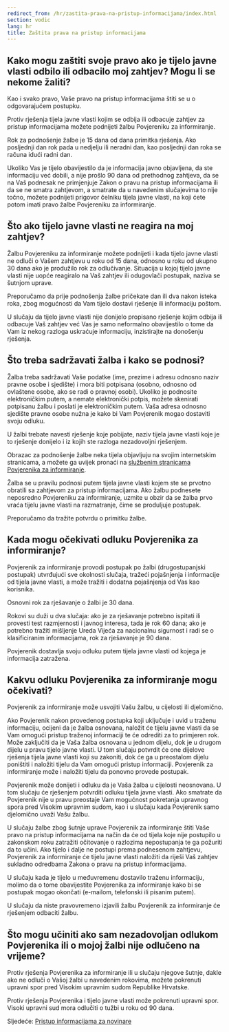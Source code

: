 ```yaml
---
redirect_from: /hr/zastita-prava-na-pristup-informacijama/index.html
section: vodic
lang: hr
title: Zaštita prava na pristup informacijama
---
```


## Kako mogu zaštiti svoje pravo ako je tijelo javne vlasti odbilo ili odbacilo moj zahtjev? Mogu li se nekome žaliti?

Kao i svako pravo, Vaše pravo na pristup informacijama štiti se u o odgovarajućem postupku.

Protiv rješenja tijela javne vlasti kojim se odbija ili odbacuje zahtjev za pristup informacijama možete podnijeti žalbu Povjereniku za informiranje.

Rok za podnošenje žalbe je 15 dana od dana primitka rješenja. Ako posljednji dan rok pada u nedjelju ili neradni dan, kao posljednji dan roka se računa idući radni dan.

Ukoliko Vas je tijelo obavijestilo da je informacija javno objavljena, da ste informaciju već dobili, a nije prošlo 90 dana od prethodnog zahtjeva, da se na Vaš podnesak ne primjenjuje Zakon o pravu na pristup informacijama ili da se ne smatra zahtjevom, a smatrate da u navedenim slučajevima to nije točno, možete podnijeti prigovor čelniku tijela javne vlasti, na koji ćete potom imati pravo žalbe Povjereniku za informiranje.

## Što ako tijelo javne vlasti ne reagira na moj zahtjev?

Žalbu Povjereniku za informiranje možete podnijeti i kada tijelo javne vlasti ne odluči o Vašem zahtjevu u roku od 15 dana, odnosno u roku od ukupno 30 dana ako je produžilo rok za odlučivanje. Situacija u kojoj tijelo javne vlasti nije uopće reagiralo na Vaš zahtjev ili odugovlači postupak, naziva se šutnjom uprave.

Preporučamo da prije podnošenja žalbe pričekate dan ili dva nakon isteka roka, zbog mogućnosti da Vam tijelo dostavi rješenje ili informaciju poštom.

U slučaju da tijelo javne vlasti nije donijelo propisano rješenje kojim odbija ili odbacuje Vaš zahtjev već Vas je samo neformalno obavijestilo o tome da Vam iz nekog razloga uskraćuje informaciju, inzistirajte na donošenju rješenja.

## Što treba sadržavati žalba i kako se podnosi?

Žalba treba sadržavati Vaše podatke (ime, prezime i adresu odnosno naziv pravne osobe i sjedište) i mora biti potpisana (osobno, odnosno od ovlaštene osobe, ako se radi o pravnoj osobi). Ukoliko je podnosite elektroničkim putem, a nemate elektronički potpis, možete skenirati potpisanu žalbu i poslati je elektroničkim putem. Vaša adresa odnosno sjedište pravne osobe nužna je kako bi Vam Povjerenik mogao dostaviti svoju odluku.

U žalbi trebate navesti rješenje koje pobijate, naziv tijela javne vlasti koje je to rješenje donijelo i iz kojih ste razloga nezadovoljni rješenjem.

Obrazac za podnošenje žalbe neka tijela objavljuju na svojim internetskim stranicama, a možete ga uvijek pronaći na [službenim stranicama Povjerenika za informiranje][1].

Žalba se u pravilu podnosi putem tijela javne vlasti kojem ste se prvotno obratili sa zahtjevom za pristup informacijama. Ako žalbu podnesete neposredno Povjereniku za informiranje, uzmite u obzir da se žalba prvo vraća tijelu javne vlasti na razmatranje, čime se produljuje postupak.

Preporučamo da tražite potvrdu o primitku žalbe.

## Kada mogu očekivati odluku Povjerenika za informiranje? 

Povjerenik za informiranje provodi postupak po žalbi (drugostupanjski postupak) utvrđujući sve okolnosti slučaja, tražeći pojašnjenja i informacije od tijela javne vlasti, a može tražiti i dodatna pojašnjenja od Vas kao korisnika.

Osnovni rok za rješavanje o žalbi je 30 dana.

Rokovi su duži u dva slučaja: ako je za rješavanje potrebno ispitati ili provesti test razmjernosti i javnog interesa, tada je rok 60 dana; ako je potrebno tražiti mišljenje Ureda Vijeća za nacionalnu sigurnost i radi se o klasificiranim informacijama, rok za rješavanje je 90 dana.

Povjerenik dostavlja svoju odluku putem tijela javne vlasti od kojega je informacija zatražena.

## Kakvu odluku Povjerenika za informiranje mogu očekivati?

Povjerenik za informiranje može usvojiti Vašu žalbu, u cijelosti ili djelomično.

Ako Povjerenik nakon provedenog postupka koji uključuje i uvid u traženu informaciju, ocijeni da je žalba osnovana, naložit će tijelu javne vlasti da se Vam omogući pristup traženoj informaciji te će odrediti za to primjeren rok. Može zaključiti da je Vaša žalba osnovana u jednom dijelu, dok je u drugom dijelu u pravu tijelo javne vlasti. U tom slučaju potvrdit će one dijelove rješenja tijela javne vlasti koji su zakoniti, dok će ga u preostalom dijelu poništiti i naložiti tijelu da Vam omogući pristup informaciji. Povjerenik za informiranje može i naložiti tijelu da ponovno provede postupak.

Povjerenik može donijeti i odluku da je Vaša žalba u cijelosti neosnovana. U tom slučaju će rješenjem potvrditi odluku tijela javne vlasti. Ako smatrate da Povjerenik nije u pravu preostaje Vam mogućnost pokretanja upravnog spora pred Visokim upravnim sudom, kao i u slučaju kada Povjerenik samo djelomično uvaži Vašu žalbu.

U slučaju žalbe zbog šutnje uprave Povjerenik za informiranje štiti Vaše pravo na pristup informacijama na način da će od tijela koje nije postupilo u zakonskom roku zatražiti očitovanje o razlozima nepostupanja te ga požuriti da to učini. Ako tijelo i dalje ne postupi prema podnesenom zahtjevu, Povjerenik za informiranje će tijelu javne vlasti naložiti da riješi Vaš zahtjev sukladno odredbama Zakona o pravu na pristup informacijama.

U slučaju kada je tijelo u međuvremenu dostavilo traženu informaciju, molimo da o tome obavijestite Povjerenika za informiranje kako bi se postupak mogao okončati (e-mailom, telefonski ili pisanim putem).

U slučaju da niste pravovremeno izjavili žalbu Povjerenik za informiranje će rješenjem odbaciti žalbu.

## Što mogu učiniti ako sam nezadovoljan odlukom Povjerenika ili o mojoj žalbi nije odlučeno na vrijeme?

Protiv rješenja Povjerenika za informiranje ili u slučaju njegove šutnje, dakle ako ne odluči o Vašoj žalbi u navedenim rokovima, možete pokrenuti upravni spor pred Visokim upravnim sudom Republike Hrvatske.

Protiv rješenja Povjerenika i tijelo javne vlasti može pokrenuti upravni spor. Visoki upravni sud mora odlučiti o tužbi u roku od 90 dana.

Sljedeće: [Pristup informacijama za novinare](../pristup-informacijama-za-novinare)

[1]: http://www.pristupinfo.hr/pravni-okvir/
